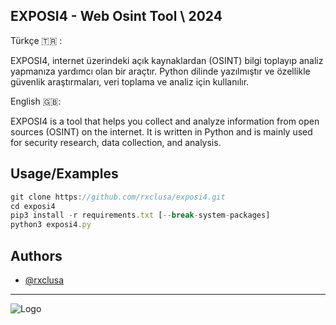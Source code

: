 
## EXPOSI4 - Web Osint Tool \ 2024

Türkçe 🇹🇷 :

EXPOSI4, internet üzerindeki açık kaynaklardan (OSINT) bilgi toplayıp analiz yapmanıza yardımcı olan bir araçtır. Python dilinde yazılmıştır ve özellikle güvenlik araştırmaları, veri toplama ve analiz için kullanılır.

English 🇬🇧:

EXPOSI4 is a tool that helps you collect and analyze information from open sources (OSINT) on the internet. It is written in Python and is mainly used for security research, data collection, and analysis.

## Usage/Examples

```javascript
git clone https://github.com/rxclusa/exposi4.git
cd exposi4
pip3 install -r requirements.txt [--break-system-packages]
python3 exposi4.py
```


## Authors

- [@rxclusa](https://www.github.com/rxclusa)

---
<div>

![Logo](https://github.com/rxclusa/EXPOSI4/blob/main/exposi4.gif)

</div>

